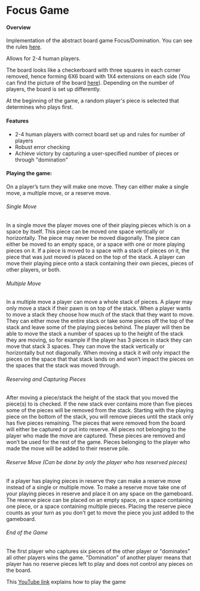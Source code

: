 # Focus Game

#### Overview
Implementation of the abstract board game Focus/Domination. You can see the rules [here](https://en.wikipedia.org/wiki/Focus_(board_game)).

Allows for 2-4 human players.

The board looks like a checkerboard with three squares in each corner removed, hence forming 6X6 board with 1X4 extensions on each side (You can find the picture of the board [here](http://www.geekyhobbies.com/domination-aka-focus-board-game-review-and-rules/)). Depending on the number of players, the board is set up differently.

At the beginning of the game, a random player's piece is selected that determines who plays first.

#### Features
- 2-4 human players with correct board set up and rules for number of players
- Robust error checking
- Achieve victory by capturing a user-specified number of pieces or through "domination"

#### Playing the game:
On a player’s turn they will make one move. They can either make a single move, a multiple move, or a reserve move.
###### Single Move
In a single move the player moves one of their playing pieces which is on a space by itself. This piece can be moved one space vertically or horizontally. The piece may never be moved diagonally. The piece can either be moved to an empty space, or a space with one or more playing pieces on it. If a piece is moved to a space with a stack of pieces on it, the piece that was just moved is placed on the top of the stack. A player can move their playing piece onto a stack containing their own pieces, pieces of other players, or both.
###### Multiple Move
In a multiple move a player can move a whole stack of pieces. A player may only move a stack if their pawn is on top of the stack. When a player wants to move a stack they choose how much of the stack that they want to move. They can either move the entire stack or take some pieces off the top of the stack and leave some of the playing pieces behind. The player will then be able to move the stack a number of spaces up to the height of the stack they are moving, so for example if the player has 3 pieces in stack they can move that stack 3 spaces. They can move the stack vertically or horizontally but not diagonally. When moving a stack it will only impact the pieces on the space that that stack lands on and won’t impact the pieces on the spaces that the stack was moved through.
###### Reserving and Capturing Pieces
After moving a piece/stack the height of the stack that you moved the piece(s) to is checked. If the new stack ever contains more than five pieces some of the pieces will be removed from the stack. Starting with the playing piece on the bottom of the stack, you will remove pieces until the stack only has five pieces remaining.
The pieces that were removed from the board will either be captured or put into reserve. All pieces not belonging to the player who made the move are captured. These pieces are removed and won’t be used for the rest of the game. Pieces belonging to the player who made the move will be added to their reserve pile.
###### Reserve Move (Can be done by only the player who has reserved pieces)
If a player has playing pieces in reserve they can make a reserve move instead of a single or multiple move. To make a reserve move take one of your playing pieces in reserve and place it on any space on the gameboard. The reserve piece can be placed on an empty space, on a space containing one piece, or a space containing multiple pieces. Placing the reserve piece counts as your turn as you don’t get to move the piece you just added to the gameboard.
###### End of the Game
The first player who captures six pieces of the other player or "dominates" all other players wins the game. "Domination" of another player means that player has no reserve pieces left to play and does not control any pieces on the board.

This [YouTube link](https://www.youtube.com/watch?v=DVRVQM9lo9E) explains how to play the game
